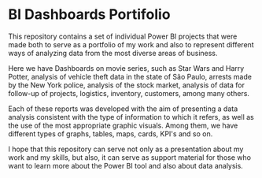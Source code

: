 # BI Dashboards Portifolio

This repository contains a set of individual Power BI projects that were made both to serve as a portfolio of my work and also to represent different ways of analyzing data from the most diverse areas of business.

Here we have Dashboards on movie series, such as Star Wars and Harry Potter, analysis of vehicle theft data in the state of São Paulo, arrests made by the New York police, analysis of the stock market, analysis of data for follow-up of projects, logistics, inventory, customers, among many others.

Each of these reports was developed with the aim of presenting a data analysis consistent with the type of information to which it refers, as well as the use of the most appropriate graphic visuals. Among them, we have different types of graphs, tables, maps, cards, KPI's and so on.

I hope that this repository can serve not only as a presentation about my work and my skills, but also, it can serve as support material for those who want to learn more about the Power BI tool and also about data analysis.